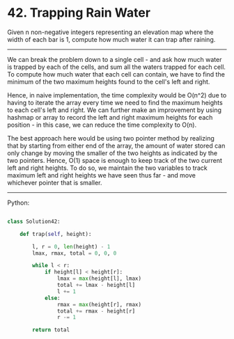 # 42. Trapping Rain Water

Given n non-negative integers representing an elevation map where the width of
each bar is 1, compute how much water it can trap after raining.

---

We can break the problem down to a single cell - and ask how much water is
trapped by each of the cells, and sum all the waters trapped for each cell. To
compute how much water that each cell can contain, we have to find the minimum
of the two maximum heights found to the cell's left and right.

Hence, in naive implementation, the time complexity would be O(n^2) due to
having to iterate the array every time we need to find the maximum heights to
each cell's left and right. We can further make an improvement by using hashmap
or array to record the left and right maximum heights for each position - in
this case, we can reduce the time complexity to O(n).

The best approach here would be using two pointer method by realizing that
by starting from either end of the array, the amount of water stored can only
change by moving the smaller of the two heights as indicated by the two
pointers. Hence, O(1) space is enough to keep track of the two current left and
right heights. To do so, we maintain the two variables to track maximum left
and right heights we have seen thus far - and move whichever pointer that is
smaller.

---

Python:

```python

class Solution42:

    def trap(self, height):

        l, r = 0, len(height) - 1
        lmax, rmax, total = 0, 0, 0

        while l < r:
            if height[l] < height[r]:
                lmax = max(height[l], lmax)
                total += lmax - height[l]
                l += 1
            else:
                rmax = max(height[r], rmax)
                total += rmax - height[r]
                r -= 1

        return total
```
